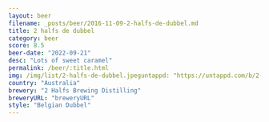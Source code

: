 ```yaml
---
layout: beer
filename: _posts/beer/2016-11-09-2-halfs-de-dubbel.md
title: 2 halfs de dubbel
category: beer
score: 8.5
beer-date: "2022-09-21"
desc: "Lots of sweet caramel"
permalink: /beer/:title.html
img: /img/list/2-halfs-de-dubbel.jpeguntappd: "https://untappd.com/b/2-halfs-brewing-distilling-de-dubbel/4777814"
country: "Australia"
brewery: "2 Halfs Brewing Distilling"
breweryURL: "breweryURL"
style: "Belgian Dubbel"
---
```

